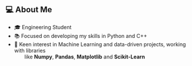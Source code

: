 ## 💻 About Me
<ul>
  <li>🎓 Engineering Student </li>
  <li>📚 Focused on developing my skills in Python and C++</li>
  <li>🌱 Keen interest in Machine Learning and data-driven projects, working with libraries <br>&nbsp; &nbsp; &nbsp; &nbsp;like <b>Numpy</b>, <b>Pandas</b>, <b>Matplotlib</b> and  <b>Scikit-Learn</b></li>
</ul
